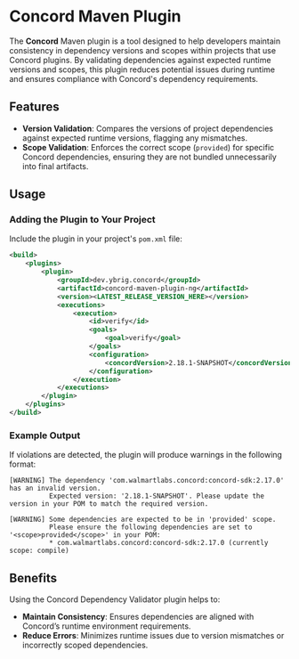 
# Concord Maven Plugin

The **Concord** Maven plugin is a tool designed to help developers maintain consistency in dependency versions and scopes within projects that use Concord plugins. 
By validating dependencies against expected runtime versions and scopes, this plugin reduces potential issues during runtime and ensures compliance with Concord's dependency requirements.

## Features

- **Version Validation**: Compares the versions of project dependencies against expected runtime versions, flagging any mismatches.
- **Scope Validation**: Enforces the correct scope (`provided`) for specific Concord dependencies, ensuring they are not bundled unnecessarily into final artifacts.

## Usage

### Adding the Plugin to Your Project

Include the plugin in your project's `pom.xml` file:

```xml
<build>
    <plugins>
        <plugin>
            <groupId>dev.ybrig.concord</groupId>
            <artifactId>concord-maven-plugin-ng</artifactId>
            <version><LATEST_RELEASE_VERSION_HERE></version>
            <executions>
                <execution>
                    <id>verify</id>
                    <goals>
                        <goal>verify</goal>
                    </goals>
                    <configuration>
                        <concordVersion>2.18.1-SNAPSHOT</concordVersion>
                    </configuration>
                </execution>
            </executions>
        </plugin>
    </plugins>
</build>
```

### Example Output

If violations are detected, the plugin will produce warnings in the following format:

```plaintext
[WARNING] The dependency 'com.walmartlabs.concord:concord-sdk:2.17.0' has an invalid version.
          Expected version: '2.18.1-SNAPSHOT'. Please update the version in your POM to match the required version.

[WARNING] Some dependencies are expected to be in 'provided' scope.
          Please ensure the following dependencies are set to '<scope>provided</scope>' in your POM:
          * com.walmartlabs.concord:concord-sdk:2.17.0 (currently scope: compile)
```

## Benefits

Using the Concord Dependency Validator plugin helps to:

- **Maintain Consistency**: Ensures dependencies are aligned with Concord’s runtime environment requirements.
- **Reduce Errors**: Minimizes runtime issues due to version mismatches or incorrectly scoped dependencies.

